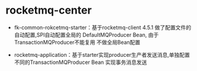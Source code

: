 # rocketmq-center

- fk-common-rokcetmq-starter：基于rocketmq-client 4.5.1 做了配置文件的自动配置,SPI自动配置全局的 DefaultMQProducer Bean, 由于TransactionMQProducer不能复用 不做全局Bean配置

- rocketmq-application：基于starter实现producer生产者发送消息,单独配置不同的TransactionMQProducer Bean 实现事务消息发送

